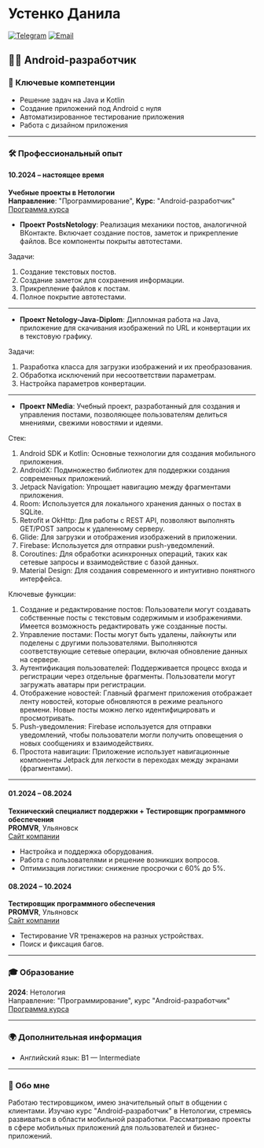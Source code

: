 # Устенко Данила

[![Telegram](https://img.shields.io/badge/Telegram-@bens0m-blue.svg)](https://t.me/bens0m) 
[![Email](https://img.shields.io/badge/Email-skviil.93@gmail.com-orange.svg)](mailto:skvill.93@gmail.com)

## 👨‍💻 Android-разработчик

### 🔑 Ключевые компетенции
- Решение задач на Java и Kotlin
- Создание приложений под Android с нуля
- Автоматизированное тестирование приложения
- Работа с дизайном приложения

---

### 🛠️ Профессиональный опыт

#### 10.2024 – настоящее время
**Учебные проекты в Нетологии**  
**Направление**: "Программирование", **Курс**: "Android-разработчик"  
[Программа курса](#)

- **Проект PostsNetology**: Реализация механики постов, аналогичной ВКонтакте. Включает создание постов, заметок и прикрепление файлов. Все компоненты покрыты автотестами.

 Задачи:

   1. Создание текстовых постов.
   2. Создание заметок для сохранения информации.
   3. Прикрепление файлов к постам.
   4. Полное покрытие автотестами.

---

- **Проект Netology-Java-Diplom**: Дипломная работа на Java, приложение для скачивания изображений по URL и конвертации их в текстовую графику.

 Задачи:

   1. Разработка класса для загрузки изображений и их преобразования.
   2. Обработка исключений при несоответствии параметрам.
   3. Настройка параметров конвертации.

---

- **Проект NMedia**: Учебный проект, разработанный для создания и управления постами, позволяющее пользователям делиться мнениями, свежими новостями и идеями.

 Стек:

   1. Android SDK и Kotlin: Основные технологии для создания мобильного приложения.
   2. AndroidX: Подмножество библиотек для поддержки создания современных приложений.
   3. Jetpack Navigation: Упрощает навигацию между фрагментами приложения.
   4. Room: Используется для локального хранения данных о постах в SQLite.
   5. Retrofit и OkHttp: Для работы с REST API, позволяют выполнять GET/POST запросы к удаленному серверу.
   6. Glide: Для загрузки и отображения изображений в приложении.
   7. Firebase: Используется для отправки push-уведомлений.
   8. Coroutines: Для обработки асинхронных операций, таких как сетевые запросы и взаимодействие с базой данных.
   9.  Material Design: Для создания современного и интуитивно понятного интерфейса.

Ключевые функции:

  1. Создание и редактирование постов: Пользователи могут создавать собственные посты с текстовым содержимым и изображениями. Имеется возможность редактировать уже созданные посты.
  2. Управление постами: Посты могут быть удалены, лайкнуты или поделены с другими пользователями. Выполняются соответствующие сетевые операции, включая обновление данных на сервере.
  3. Аутентификация пользователей: Поддерживается процесс входа и регистрации через отдельные фрагменты. Пользователи могут загружать аватары при регистрации.
  4. Отображение новостей: Главный фрагмент приложения отображает ленту новостей, которые обновляются в режиме реального времени. Новые посты можно легко идентифицировать и просмотривать.
  5. Push-уведомления: Firebase используется для отправки уведомлений, чтобы пользователи могли получить оповещения о новых сообщениях и взаимодействиях.
  6. Простота навигации: Приложение использует навигационные компоненты Jetpack для легкости в переходах между экранами (фрагментами).

---

#### 01.2024 – 08.2024
**Технический специалист поддержки + Тестировщик программного обеспечения**  
**PROMVR**, Ульяновск  
[Сайт компании](https://promvr.net/)

- Настройка и поддержка оборудования.
- Работа с пользователями и решение возникших вопросов.
- Оптимизация логистики: снижение просрочки с 60% до 5%.

#### 08.2024 – 10.2024
**Тестировщик программного обеспечения**  
**PROMVR**, Ульяновск  
[Сайт компании](https://promvr.net/)

- Тестирование VR тренажеров на разных устройствах.
- Поиск и фиксация багов.

---

### 🎓 Образование

**2024**: Нетология  
Направление: "Программирование", курс "Android-разработчик" [Программа курса](#)  

---

### 🌍 Дополнительная информация
- Английский язык: B1 — Intermediate

---

### 👤 Обо мне
Работаю тестировщиком, имею значительный опыт в общении с клиентами. Изучаю курс "Android-разработчик" в Нетологии, стремясь развиваться в области мобильной разработки. Рассматриваю проекты в сфере мобильных приложений для пользователей и бизнес-приложений.
